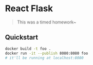 # React Flask

> This was a timed homework~

## Quickstart

```sh
docker build -t foo .
docker run -it --publish 8080:8080 foo
# it'll be running at localhost:8080
```
